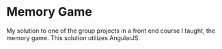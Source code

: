 # Memory Game
My solution to one of the group projects in a front end course I taught, the memory game. This solution utilizes AngularJS.